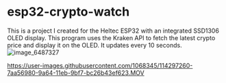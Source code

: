 # esp32-crypto-watch
This is a project I created for the Heltec ESP32 with an integrated SSD1306 OLED display. This program uses the Kraken API to fetch the latest crypto price and display it on the OLED. It updates every 10 seconds.
![image_6487327](https://user-images.githubusercontent.com/1068345/114297254-74af8880-9a64-11eb-9fa5-9a9f0a164664.JPG)

https://user-images.githubusercontent.com/1068345/114297260-7aa56980-9a64-11eb-9bf7-bc26b43ef623.MOV

